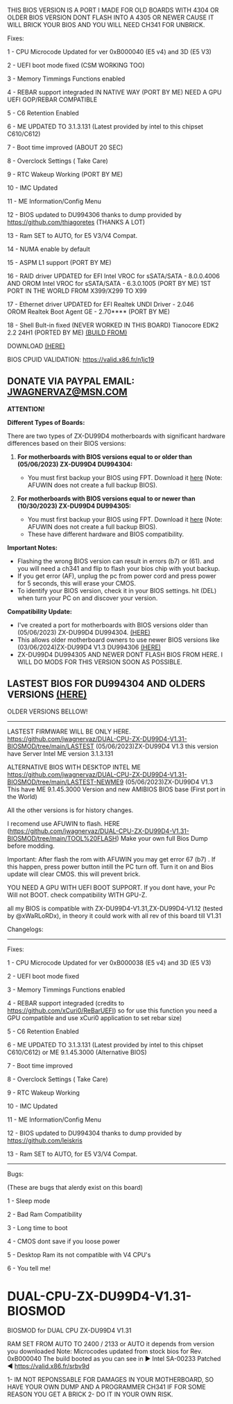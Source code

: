 
THIS BIOS VERSION IS A PORT I MADE FOR OLD BOARDS WITH 4304 OR OLDER BIOS VERSION
DONT FLASH INTO A 4305 OR NEWER CAUSE IT WILL BRICK YOUR BIOS AND YOU WILL NEED CH341 FOR UNBRICK.

Fixes:

1 - CPU Microcode Updated for ver 0xB000040 (E5 v4) and 3D (E5 V3)

2 - UEFI boot mode fixed (CSM WORKING TOO)

3 - Memory Timmings Functions enabled

4 - REBAR support integraded IN NATIVE WAY (PORT BY ME) NEED A GPU UEFI GOP/REBAR COMPATIBLE

5 - C6 Retention Enabled

6 - ME UPDATED TO 3.1.3.131 (Latest provided by intel to this chipset C610/C612)

7 - Boot time improved (ABOUT 20 SEC) 

8 - Overclock Settings ( Take Care)

9 - RTC Wakeup Working (PORT BY ME)

10 - IMC Updated

11 - ME Information/Config Menu

12 - BIOS updated to DU994306 thanks to dump provided by https://github.com/thiagoretes (THANKS A LOT)

13 - Ram SET to AUTO, for E5 V3/V4 Compat.

14 - NUMA enable by default

15 - ASPM L1 support (PORT BY ME)

16 - RAID driver UPDATED for EFI Intel VROC for sSATA/SATA - 8.0.0.4006  AND  OROM Intel VROC for sSATA/SATA  - 6.3.0.1005 (PORT BY ME)
                                  1ST PORT IN THE WORLD FROM X399/X299 TO X99 
                                  
17 - Ethernet driver UPDATED for  EFI Realtek UNDI Driver     - 2.046    
                                  OROM Realtek Boot Agent GE  - 2.70**** (PORT BY ME)

18 - Shell Bult-in fixed (NEVER WORKED IN THIS BOARD)
                                  Tianocore EDK2 2.2 24H1 (PORTED BY ME) [(BUILD FROM)](https://github.com/tianocore/edk2/releases/tag/edk2-stable202405)

DOWNLOAD  [(HERE)](https://github.com/jwagnervaz/DUAL-CPU-ZX-DU99D4-V1.31-BIOSMOD/tree/main/PORT-VERSION-4304-OR-OLDER)

BIOS CPUID VALIDATION:
https://valid.x86.fr/n1jc19
                                  
DONATE VIA PAYPAL EMAIL: JWAGNERVAZ@MSN.COM
---

**ATTENTION!**

**Different Types of Boards:**

There are two types of ZX-DU99D4 motherboards with significant hardware differences based on their BIOS versions:

1. **For motherboards with BIOS versions equal to or older than (05/06/2023) ZX-DU99D4 DU994304:**
   - You must first backup your BIOS using FPT. Download it [here](https://github.com/jwagnervaz/DUAL-CPU-ZX-DU99D4-V1.31-BIOSMOD/blob/main/FPT/FPT.zip) (Note: AFUWIN does not create a full backup BIOS).

2. **For motherboards with BIOS versions equal to or newer than (10/30/2023) ZX-DU99D4 DU994305:**
   - You must first backup your BIOS using FPT. Download it [here](https://github.com/jwagnervaz/DUAL-CPU-ZX-DU99D4-V1.31-BIOSMOD/blob/main/FPT/FPT.zip) (Note: AFUWIN does not create a full backup BIOS).
   - These have different hardware and BIOS compatibility.

**Important Notes:**
- Flashing the wrong BIOS version can result in errors (b7) or (61). and you will need a ch341 and flip to flash your bios chip with yout backup.
- If you get error  (AF), unplug the pc from power cord and press power for 5 seconds, this will erase your CMOS.
- To identify your BIOS version, check it in your BIOS settings. hit (DEL) when turn your PC on and discover your version.

**Compatibility Update:**
- I've created a port for motherboards with BIOS versions older than (05/06/2023) ZX-DU99D4 DU994304.  [(HERE)](https://github.com/jwagnervaz/DUAL-CPU-ZX-DU99D4-V1.31-BIOSMOD/tree/main/PORT-VERSION-4304-OR-OLDER)
- This allows older motherboard owners to use newer BIOS versions like (03/06/2024)ZX-DU99D4 V1.3 DU994306  [(HERE)](https://github.com/jwagnervaz/DUAL-CPU-ZX-DU99D4-V1.31-BIOSMOD/tree/main/PORT-VERSION-4304-OR-OLDER)
-  ZX-DU99D4 DU994305 AND NEWER DONT FLASH BIOS FROM HERE. I WILL DO MODS FOR THIS VERSION SOON AS POSSIBLE.

LASTEST BIOS FOR DU994304 AND OLDERS VERSIONS  [(HERE)](https://github.com/jwagnervaz/DUAL-CPU-ZX-DU99D4-V1.31-BIOSMOD/tree/main/PORT-VERSION-4304-OR-OLDER)
---
OLDER VERSIONS BELLOW!
______________________________________________________________________
LASTEST FIRMWARE WILL BE ONLY HERE.
https://github.com/jwagnervaz/DUAL-CPU-ZX-DU99D4-V1.31-BIOSMOD/tree/main/LASTEST
(05/06/2023)ZX-DU99D4 V1.3
this version have Server Intel ME version 3.1.3.131

ALTERNATIVE BIOS WITH DESKTOP INTEL ME
https://github.com/jwagnervaz/DUAL-CPU-ZX-DU99D4-V1.31-BIOSMOD/tree/main/LASTEST-NEWME9
(05/06/2023)ZX-DU99D4 V1.3
This have ME 9.1.45.3000 Version and new AMIBIOS BIOS base (First port in the World)


All the other versions is for history changes.

I recomend use AFUWIN to flash. 
HERE (https://github.com/jwagnervaz/DUAL-CPU-ZX-DU99D4-V1.31-BIOSMOD/tree/main/TOOL%20FLASH)
Make your own full Bios Dump before modding.

Important: After flash the rom with AFUWIN you may get error 67 (b7) .
If this happen, press power button intill the PC turn off.
Turn it on and Bios update will clear CMOS. 
this will prevent brick.


YOU NEED A GPU WITH UEFI BOOT SUPPORT.
If you dont have, your Pc Will not BOOT.
check compatibility WITH GPU-Z.

all my BIOS is compatible with 
ZX-DU99D4-V1.31,ZX-DU99D4-V1.12 (tested by @xWaRLoRDx), in theory it could work with all rev of this board till V1.31



Changelogs:

-------------------------------------------
Fixes:

1 - CPU Microcode Updated for ver 0xB000038 (E5 v4) and 3D (E5 V3)
 
2 - UEFI boot mode fixed

3 - Memory Timmings Functions enabled

4 - REBAR support integraded (credits to https://github.com/xCuri0/ReBarUEFI) so for use this function you need a GPU compatible and use xCuri0 application to set rebar size) 

5 - C6 Retention Enabled

6 - ME UPDATED TO 3.1.3.131 (Latest provided by intel to this chipset C610/C612) or  ME 9.1.45.3000 (Alternative BIOS)

7 - Boot time improved

8 - Overclock Settings ( Take Care)

9 - RTC Wakeup Working

10 - IMC Updated

11 - ME Information/Config Menu

12 - BIOS updated to DU994304 thanks to dump provided by https://github.com/leiskris

13 - Ram SET to AUTO, for E5 V3/V4 Compat.


-------------------------------------------

Bugs:



(These are bugs that alerdy exist on this board)

1 - Sleep mode

2 - Bad Ram Compatibility

3 - Long time to boot

4 - CMOS dont save if you loose power

5 - Desktop Ram its not compatible with V4 CPU's

6 - You tell me!




# DUAL-CPU-ZX-DU99D4-V1.31-BIOSMOD
BIOSMOD for DUAL CPU ZX-DU99D4 V1.31 



RAM SET FROM AUTO TO 2400 / 2133 or AUTO it depends from version you downloaded
Note: Microcodes updated from stock bios for Rev. 0xB000040 The build booted as you can see in ► Intel SA-00233 Patched ◄ https://valid.x86.fr/srbv9d

1- IM NOT REPONSSABLE FOR DAMAGES IN YOUR MOTHERBOARD, SO HAVE YOUR OWN DUMP AND A PROGRAMMER CH341 IF FOR SOME REASON YOU GET A BRICK
2- DO IT IN YOUR OWN RISK.
